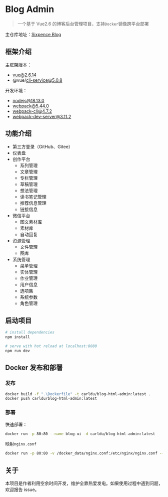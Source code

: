 # Blog Admin

> 一个基于 Vue2.6 的博客后台管理项目，支持`Docker`镜像跨平台部署

主仓库地址：[Sixpence Blog](https://github.com/CarlDuFromChina/Blog)

## 框架介绍

主框架版本：

+ vue@2.6.14
+ @vue/cli-service@5.0.8

开发环境：

+ nodejs@18.13.0
+ webpack@5.44.0
+ webpack-cli@4.7.2
+ webpack-dev-server@3.11.2

## 功能介绍

+ 第三方登录（GitHub、Gitee）
+ 仪表盘
+ 创作平台
  - 系列管理
  - 文章管理
  - 专栏管理
  - 草稿管理
  - 想法管理
  - 读书笔记管理
  - 推荐信息管理
  - 链接信息
+ 微信平台
  - 图文素材库
  - 素材库
  - 自动回复
+ 资源管理
  - 文件管理
  - 图库
+ 系统管理
  - 菜单管理
  - 实体管理
  - 作业管理
  - 用户信息
  - 选项集
  - 系统参数
  - 角色管理

## 启动项目

``` bash
# install dependencies
npm install

# serve with hot reload at localhost:8080
npm run dev
```

## Docker 发布和部署

### 发布

```bash
docker build -f ".\Dockerfile" -t carldu/blog-html-admin:latest .
docker push carldu/blog-html-admin:latest
```

### 部署

快速部署：

```bash
docker run -p 80:80 --name blog-ui -d carldu/blog-html-admin:latest
```

映射`nginx.conf`

```bash
docker run -p 80:80 -v /docker_data/nginx.conf:/etc/nginx/nginx.conf --name blog-admin -d carldu/blog-html-admin:latest
```

## 关于

本项目是作者利用空余时间开发，维护全靠热爱发电。如果使用过程中遇到问题，欢迎报告 issue。
